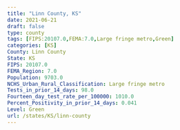 ```yaml
---
title: "Linn County, KS"
date: 2021-06-21
draft: false
type: county
tags: [FIPS:20107.0,FEMA:7.0,Large fringe metro,Green]
categories: [KS]
County: Linn County
State: KS
FIPS: 20107.0
FEMA_Region: 7.0
Population: 9703.0
NCHS_Urban_Rural_Classification: Large fringe metro
Tests_in_prior_14_days: 98.0
Fourteen_day_test_rate_per_100000: 1010.0
Percent_Positivity_in_prior_14_days: 0.041
Level: Green
url: /states/KS/linn-county
---
```




